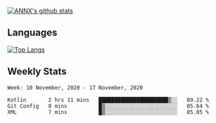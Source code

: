 [![ANNX's github stats](https://github-readme-stats.vercel.app/api?username=NXAN2901&count_private=true&show_icons=true&theme=vue)](https://github.com/NXAN2901)

## Languages
[![Top Langs](https://github-readme-stats.vercel.app/api/top-langs/?username=NXAN2901)](https://github.com/NXAN2901)

## Weekly Stats
<!--START_SECTION:waka-->
```text
Week: 10 November, 2020 - 17 November, 2020

Kotlin       2 hrs 11 mins   ██████████████████████▒░░   89.22 % 
Git Config   8 mins          █▒░░░░░░░░░░░░░░░░░░░░░░░   05.64 % 
XML          7 mins          █▒░░░░░░░░░░░░░░░░░░░░░░░   05.05 % 
```
<!--END_SECTION:waka-->
